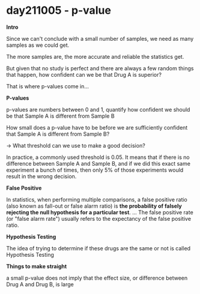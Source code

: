 # day211005 - p-value

**Intro**

Since we can't conclude with a small number of samples, we need as many samples as we could get.

The more samples are, the more accurate and reliable the statistics get.

But given that no study is perfect and there are always a few random things that happen, how confident can we be that Drug A is superior?

That is where p-values come in...

**P-values**

p-values are numbers between 0 and 1, quantify how confident we should be that Sample A is different from Sample B

How small does a p-value have to be before we are sufficiently confident that Sample A is different from Sample B?

→ What threshold can we use to make a good decision?

In practice, a commonly used threshold is 0.05. It means that if there is no difference between Sample A and Sample B, and if we did this exact same experiment a bunch of times, then only 5% of those experiments would result in the wrong decision.

**False Positive**

In statistics, when performing multiple comparisons, a false positive ratio (also known as fall-out or false alarm ratio) is **the probability of falsely rejecting the null hypothesis for a particular test**. ... The false positive rate (or "false alarm rate") usually refers to the expectancy of the false positive ratio.

**Hypothesis Testing**

The idea of trying to determine if these drugs are the same or not is called Hypothesis Testing

**Things to make straight**

a small p-value does not imply that the effect size, or difference between Drug A and Drug B, is large